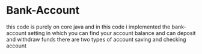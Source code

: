 # Bank-Account
this code is purely on core java and in this code i implemented the bank-account setting 
in which you can find your account balance and can deposit and withdraw funds 
there are two types of account saving and checking account
